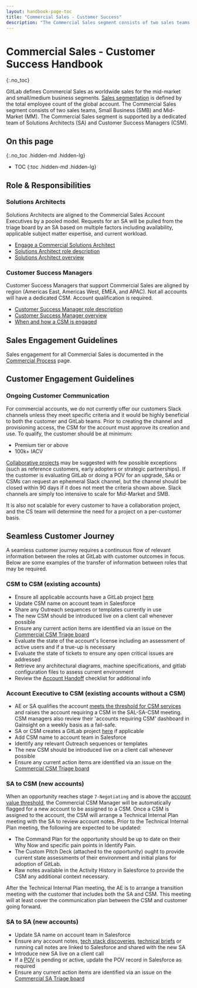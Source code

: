 ```yaml
---
layout: handbook-page-toc
title: "Commercial Sales - Customer Success"
description: "The Commercial Sales segment consists of two sales teams, Small Business (SMB) and Mid-Market (MM)"
---
```


# Commercial Sales - Customer Success Handbook
{:.no_toc}

GitLab defines Commercial Sales as worldwide sales for the mid-market and small/medium business segments. [Sales segmentation](/handbook/sales/field-operations/gtm-resources/) is defined by the total employee count of the global account. The Commercial Sales segment consists of two sales teams, Small Business (SMB) and Mid-Market (MM). The Commercial Sales segment is supported by a dedicated team of Solutions Architects (SA) and Customer Success Managers (CSM).

## On this page
{:.no_toc .hidden-md .hidden-lg}

- TOC
{:toc .hidden-md .hidden-lg}

## Role & Responsibilities

### Solutions Architects

Solutions Architects are aligned to the Commercial Sales Account Executives by a pooled model. Requests for an SA will be pulled from the triage board by an SA based on multiple factors including availability, applicable subject matter expertise, and current workload.  

* [Engage a Commercial Solutions Architect](/handbook/customer-success/solutions-architects/processes/commercial/)
* [Solutions Architect role description](/job-families/sales/solutions-architect/)
* [Solutions Architect overview](/handbook/customer-success/solutions-architects/)

### Customer Success Managers

Customer Success Managers that support Commercial Sales are aligned by region (Americas East, Americas West, EMEA, and APAC). Not all accounts will have a dedicated CSM. Account qualification is required.

* [Customer Success Manager role description](/job-families/sales/customer-success-management/)
* [Customer Success Manager overview](/handbook/customer-success/csm/)
* [When and how a CSM is engaged](/handbook/customer-success/csm/engagement/)

## Sales Engagement Guidelines

Sales engagement for all Commercial Sales is documented in the [Commercial Process](/handbook/customer-success/solutions-architects/processes/commercial/) page.

## Customer Engagement Guidelines

### Ongoing Customer Communication

For commercial accounts, we do not currently offer our customers Slack channels unless they meet specific criteria and it would be highly beneficial to both the customer and GitLab teams. Prior to creating the channel and provisioning access, the CSM for the account must approve its creation and use. To qualify, the customer should be at minimum:
- Premium tier or above
- 100k+ IACV

[Collaborative projects](/handbook/customer-success/csm/engagement/#managing-the-customer-engagement) may be suggested with few possible exceptions (such as reference customers, early adopters or strategic partnerships).  If the customer is evaluating GitLab or doing a POV for an upgrade, SAs or CSMs can request an ephemeral Slack channel, but the channel should be closed within 90 days if it does not meet the criteria shown above. Slack channels are simply too intensive to scale for Mid-Market and SMB.

It is also not scalable for every customer to have a collaboration project, and the CS team will determine the need for a project on a per-customer basis.

## Seamless Customer Journey

A seamless customer journey requires a continuous flow of relevant information between the roles at GitLab with customer outcomes in focus. Below are some examples of the transfer of information between roles that may be required.

### CSM to CSM (existing accounts)

* Ensure all applicable accounts have a GitLab project [here](https://gitlab.com/gitlab-com/account-management/commercial)
* Update CSM name on account team in Salesforce
* Share any Outreach sequences or templates currently in use
* The new CSM should be introduced live on a client call whenever possible
* Ensure any current action items are identified via an issue on the [Commercial CSM Triage board](https://gitlab.com/gitlab-com/account-management/commercial/triage/-/boards/1139879?&label_name[]=Status%3A%3ANew)
* Evaluate the state of the account's license including an assessment of active users and if a true-up is necessary
* Evaluate the state of tickets to ensure any open critical issues are addressed
* Retrieve any architectural diagrams, machine specifications, and gitlab configuration files to assess current environment
* Review the [Account Handoff](/handbook/customer-success/csm/account-handoff/) checklist for additional info

### Account Executive to CSM (existing accounts without a CSM)

* AE or SA qualifies the account [meets the threshold for CSM services](/handbook/customer-success/csm/csm-manager/#account-assignment) and raises the account requiring a CSM in the SAL-SA-CSM meeting. CSM managers also review their 'accounts requiring CSM' dashboard in Gainsight on a weekly basis as a fail-safe.
* SA or CSM creates a GitLab project [here](https://gitlab.com/gitlab-com/account-management/commercial) if applicable
* Add CSM name to account team in Salesforce
* Identify any relevant Outreach sequences or templates
* The new CSM should be introduced live on a client call whenever possible
* Ensure any current action items are identified via an issue on the [Commercial CSM Triage board](https://gitlab.com/gitlab-com/customer-success/tam-triage-boards/commercial/-/issues/new)  

### SA to CSM (new accounts)

When an opportunity reaches stage `7-Negotiating` and is above the [account value threshold](https://about.gitlab.com/handbook/customer-success/csm/services/#commercial), the Commercial CSM Manager will be automatically flagged for a new account to be assigned to a CSM. Once a CSM is assigned to the account, the CSM will arrange a Technical Internal Plan meeting with the SA to review account notes. Prior to the Technical Internal Plan meeting, the following are expected to be updated:
  * The Command Plan for the opportunity should be up to date on their Why Now and specific pain points in Identify Pain.
  * The Custom Pitch Deck (attached to the opportunity) ought to provide current state assessments of their environment and initial plans for adoption of GitLab.  
  * Raw notes available in the Activity History in Salesforce to provide the CSM any additional context necessary.

After the Technical Internal Plan meeting, the AE is to arrange a transition meeting with the customer that includes both the SA and CSM. This meeting will at least cover the communication plan between the CSM and customer going forward.


### SA to SA (new accounts)

* Update SA name on account team in Salesforce
* Ensure any account notes, [tech stack discoveries](https://docs.google.com/spreadsheets/d/1sOeluQhMO4W0wWIC6rbSE_E1NzTj7eTaR-FDKLYlLb4/edit#gid=912439232), [technical briefs](https://gitlab.com/gitlab-com/customer-success/tko/technical-followup-briefs/-/tree/master) or running call notes are linked to Salesforce and shared with the new SA
* Introduce new SA live on a client call
* If a [POV](/handbook/customer-success/solutions-architects/tools-and-resources/pov) is pending or active, update the POV record in Salesforce as required
* Ensure any current action items are identified via an issue on the [Commercial SA Triage board](https://gitlab.com/gitlab-com/customer-success/sa-triage-boards/commercial-triage/-/boards/1006966)
